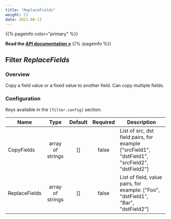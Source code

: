 ```yaml
---
title: "ReplaceFields"
weight: 23
date: 2021-08-11
---
```

{{% pageinfo color="primary" %}}

**Read the [API documentation &raquo;](https://pkg.go.dev/github.com/AdRoll/baker/filter#ReplaceFields)**
{{% /pageinfo %}}

## Filter *ReplaceFields*

### Overview
Copy a field value or a fixed value to another field. Can copy multiple fields.

### Configuration

Keys available in the `[filter.config]` section:

|Name|Type|Default|Required|Description|
|----|:--:|:-----:|:------:|-----------|
| CopyFields| array of strings| []| false| List of src, dst field pairs, for example ["srcField1", "dstField1", "srcField2", "dstField2"]|
| ReplaceFields| array of strings| []| false| List of field, value pairs, for example: ["Foo", "dstField1", "Bar", "dstField2"]|

